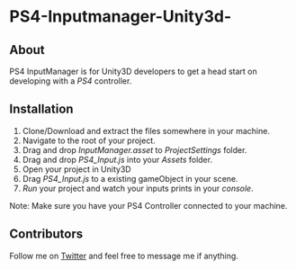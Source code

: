 # PS4-Inputmanager-Unity3d-

## About

PS4 InputManager is for Unity3D developers to get a head start on developing with a *PS4* controller.  


## Installation

1. Clone/Download and extract the files somewhere in your machine.
2. Navigate to the root of your project.
3. Drag and drop *InputManager.asset* to *ProjectSettings* folder.
4. Drag and drop *PS4_Input.js* into your *Assets* folder.
5. Open your project in Unity3D
6. Drag *PS4_Input.js* to a existing gameObject in your scene.
7. *Run* your project and watch your inputs prints in your *console*.

Note: Make sure you have your PS4 Controller connected to your machine. 

## Contributors

Follow me on [Twitter](https://twitter.com/ElSergio217) and feel free to message me if anything.
